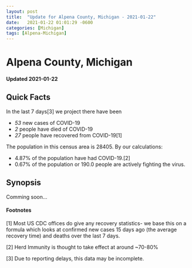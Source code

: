 ```yaml
---
layout: post
title:  "Update for Alpena County, Michigan - 2021-01-22"
date:   2021-01-22 01:01:29 -0600
categories: [Michigan]
tags: [Alpena-Michigan]
---
```


# Alpena County, Michigan
#### Updated 2021-01-22

## Quick Facts

In the last 7 days[3] we project there have been
- *53* new cases of COVID-19
- *2* people have died of COVID-19
- *27* people have recovered from COVID-19[1]

The population in this census area is 28405. By our calculations:
- 4.87% of the population have had COVID-19.[2]
- 0.67% of the population or 190.0 people are actively fighting the virus.

## Synopsis

Comming soon...


#### Footnotes

[1] Most US CDC offices do give any recovery statistics- we base this on a formula which looks at confirmed new cases
15 days ago (the average recovery time) and deaths over the last 7 days.

[2] Herd Immunity is thought to take effect at around ~70-80%

[3] Due to reporting delays, this data may be incomplete.
 
    